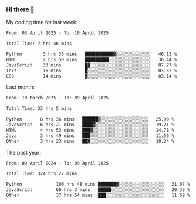 ### Hi there 👋

My coding time for last week:

<!--START_SECTION:week-->

```txt
From: 03 April 2025 - To: 10 April 2025

Total Time: 7 hrs 46 mins

Python        3 hrs 35 mins   ███████████▓░░░░░░░░░░░░░   46.13 %
HTML          2 hrs 50 mins   █████████░░░░░░░░░░░░░░░░   36.44 %
JavaScript    33 mins         █▓░░░░░░░░░░░░░░░░░░░░░░░   07.27 %
Text          15 mins         █░░░░░░░░░░░░░░░░░░░░░░░░   03.37 %
CSS           14 mins         ▓░░░░░░░░░░░░░░░░░░░░░░░░   03.14 %
```

<!--END_SECTION:week-->

Last month:

<!--START_SECTION:month-->

```txt
From: 10 March 2025 - To: 09 April 2025

Total Time: 33 hrs 5 mins

Python       8 hrs 36 mins   ██████▒░░░░░░░░░░░░░░░░░░   25.99 %
JavaScript   6 hrs 21 mins   ████▓░░░░░░░░░░░░░░░░░░░░   19.21 %
HTML         4 hrs 53 mins   ███▓░░░░░░░░░░░░░░░░░░░░░   14.78 %
Java         3 hrs 49 mins   ███░░░░░░░░░░░░░░░░░░░░░░   11.56 %
Other        3 hrs 23 mins   ██▓░░░░░░░░░░░░░░░░░░░░░░   10.24 %
```

<!--END_SECTION:month-->

The past year:

<!--START_SECTION:year-->

```txt
From: 09 April 2024 - To: 09 April 2025

Total Time: 324 hrs 27 mins

Python             100 hrs 48 mins ███████▓░░░░░░░░░░░░░░░░░   31.07 %
JavaScript         66 hrs 3 mins   █████░░░░░░░░░░░░░░░░░░░░   20.36 %
Other              37 hrs 54 mins  ███░░░░░░░░░░░░░░░░░░░░░░   11.69 %
```

<!--END_SECTION:year-->
